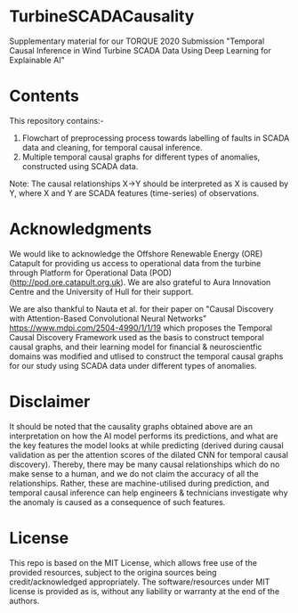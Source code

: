 # TurbineSCADACausality
Supplementary material for our TORQUE 2020 Submission "Temporal Causal Inference in Wind Turbine SCADA Data Using Deep Learning for Explainable AI"

# Contents 
This repository contains:-
1. Flowchart of preprocessing process towards labelling of faults in SCADA data and cleaning, for temporal causal inference.
2. Multiple temporal causal graphs for different types of anomalies, constructed using SCADA data.

Note: The causal relationships X->Y should be interpreted as X is caused by Y, where X and Y are SCADA features (time-series) of observations. 

# Acknowledgments
We would like to acknowledge the Offshore Renewable Energy (ORE) Catapult for providing us access to operational data from the turbine through Platform for Operational Data (POD) (http://pod.ore.catapult.org.uk). We are also grateful to Aura Innovation Centre and the University of Hull for their support.

We are also thankful to Nauta et al. for their paper on "Causal Discovery with Attention-Based Convolutional Neural Networks" https://www.mdpi.com/2504-4990/1/1/19 which proposes the Temporal Causal Discovery Framework used as the basis to construct temporal causal graphs, and their learning model for financial & neuroscientfic domains was modified and utlised to construct the temporal causal graphs for our study using SCADA data under different types of anomalies. 

# Disclaimer
It should be noted that the causality graphs obtained above are an interpretation on how the AI model performs its predictions, and what are the key features the model looks at while predicting (derived during causal validation as per the attention scores of the dilated CNN for temporal causal discovery). Thereby, there may be many causal relationships which do no make sense to a human, and we do not claim the accuracy of all the relationships. Rather, these are machine-utilised during prediction, and temporal causal inference can help engineers & technicians investigate why the anomaly is caused as a consequence of such features. 

# License

This repo is based on the MIT License, which allows free use of the provided resources, subject to the origina sources being credit/acknowledged appropriately. The software/resources under MIT license is provided as is, without any liability or warranty at the end of the authors.
